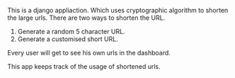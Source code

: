 This is a django appliaction. Which uses cryptographic algorithm to shorten the large urls. 
There are two ways to shorten the URL.
1. Generate a random 5 character URL.
2. Generate a customised short URL.

Every user will get to see his own urls in the dashboard.

This app keeps track of the usage of shortened urls.
